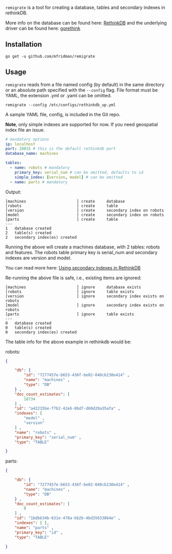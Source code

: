 `remigrate` is a tool for creating a database, tables and secondary indexes in rethinkDB.

More info on the database can be found here: [RethinkDB](https://www.rethinkdb.com/docs) and the underlying driver can be found here: [gorethink](https://github.com/GoRethink/gorethink)

## Installation

    go get -u github.com/mfridman/remigrate

## Usage

`remigrate` reads from a file named config (by default) in the same directory or an absolute path specified with the `--config` flag. File format must be YAML, the extension .yml or .yaml can be omitted.

    remigrate --config /etc/configs/rethinkdb_up.yml

A sample YAML file, config, is included in the Git repo.

__Note__, only simple indexes are supported for now. If you need geospatial index file an issue.

```yaml
# mandatory options
ip: localhost
port: 28015 # this is the default rethinkdb port
database_name: machines

tables:
  - name: robots # mandatory
    primary_key: serial_num # can be omitted, defaults to id
    simple_index: [version, model] # can be omitted
  - name: parts # mandatory
```

Output:

```shell
[machines                      ] create     database
[robots                        ] create     table
[version                       ] create     secondary index on robots
[model                         ] create     secondary index on robots
[parts                         ] create     table
---
1   database created
2   table(s) created
2   secondary index(es) created
```

Running the above will create a machines database, with 2 tables: robots and features. The robots table primary key is serial_num and secondary indexes are version and model.

You can read more here: [Using secondary indexes in RethinkDB](https://www.rethinkdb.com/docs/secondary-indexes)

Re-running the above file is safe, i.e., existing items are ignored:

```shell
[machines                      ] ignore     database exists
[robots                        ] ignore     table exists
[version                       ] ignore     secondary index exists on robots
[model                         ] ignore     secondary index exists on robots
[parts                         ] ignore     table exists
---
0   database created
0   table(s) created
0   secondary index(es) created
```

The table info for the above example in rethinkdb would be:

robots:

```json
{

    "db": {
        "id": "7277457e-b653-436f-be02-040cb230e414" ,
        "name": "machines" ,
        "type": "DB"
    } ,
    "doc_count_estimates": [
        18734
    ] ,
    "id": "a42215be-f7b2-42e6-8bd7-d60d20a35afa" ,
    "indexes": [
        "model" ,
        "version"
    ] ,
    "name": "robots" ,
    "primary_key": "serial_num" ,
    "type": "TABLE"

}
```

parts:

```json
{

    "db": {
        "id": "7277457e-b653-436f-be02-040cb230e414" ,
        "name": "machines" ,
        "type": "DB"
    } ,
    "doc_count_estimates": [
        0
    ] ,
    "id": "1bdbb34b-631e-478a-bb2b-4bd35633864e" ,
    "indexes": [ ],
    "name": "parts" ,
    "primary_key": "id" ,
    "type": "TABLE"

}
```